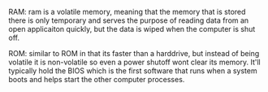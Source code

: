 RAM: ram is a volatile memory, meaning that the memory that is stored there is only temporary and serves the purpose of reading data from an open applicaiton quickly, but the data is wiped when the computer is shut off.

ROM: similar to ROM in that its faster than a harddrive, but instead of being volatile it is non-volatile so even a power shutoff wont clear its memory. It'll typically hold the BIOS which is the first software that runs when a system boots and helps start the other computer processes. 

